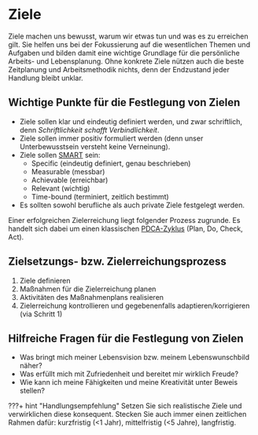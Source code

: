 # Ziele
Ziele machen uns bewusst, warum wir etwas tun und was es zu erreichen gilt.
Sie helfen uns bei der Fokussierung auf die wesentlichen Themen und Aufgaben
und bilden damit eine wichtige Grundlage für die persönliche Arbeits- und
Lebensplanung. Ohne konkrete Ziele nützen auch die beste Zeitplanung und
Arbeitsmethodik nichts, denn der Endzustand jeder Handlung bleibt unklar.

## Wichtige Punkte für die Festlegung von Zielen
 - Ziele sollen klar und eindeutig definiert werden, und zwar schriftlich,
denn *Schriftlichkeit schafft Verbindlichkeit*.
 - Ziele sollen immer positiv formuliert werden
(denn unser Unterbewusstsein versteht keine Verneinung).
 - Ziele sollen [SMART](https://en.wikipedia.org/wiki/SMART_criteria) sein:
    - Specific (eindeutig definiert, genau beschrieben)
    - Measurable (messbar)
    - Achievable (erreichbar)
    - Relevant (wichtig)
    - Time-bound (terminiert, zeitlich bestimmt)
 - Es sollten sowohl berufliche als auch private Ziele festgelegt werden.

Einer erfolgreichen Zielerreichung liegt folgender Prozess zugrunde. Es
handelt sich dabei um einen klassischen
[PDCA-Zyklus](https://de.wikipedia.org/wiki/Demingkreis)
(Plan, Do, Check, Act).

## Zielsetzungs- bzw. Zielerreichungsprozess
1. Ziele definieren
2. Maßnahmen für die Zielerreichung planen
3. Aktivitäten des Maßnahmenplans realisieren
4. Zielerreichung kontrollieren und gegebenenfalls adaptieren/korrigieren
(via Schritt 1)

## Hilfreiche Fragen für die Festlegung von Zielen
- Was bringt mich meiner Lebensvision bzw. meinem Lebenswunschbild näher?
- Was erfüllt mich mit Zufriedenheit und bereitet mir wirklich Freude?
- Wie kann ich meine Fähigkeiten und meine Kreativität unter Beweis stellen?

???+ hint "Handlungsempfehlung"
    Setzen Sie sich realistische Ziele und verwirklichen diese konsequent.
    Stecken Sie auch immer einen zeitlichen Rahmen dafür:
    kurzfristig (<1 Jahr), mittelfristig (<5 Jahre), langfristig.

